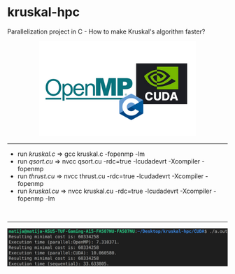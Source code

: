 # kruskal-hpc
Parallelization project in C - How to make Kruskal's algorithm faster?
<p align="center">
    <img src="./docs/HPC.png" alt="Logo">
</p>

***
- run *kruskal.c* => gcc  kruskal.c -fopenmp -lm 
- run *qsort.cu* => nvcc qsort.cu -rdc=true -lcudadevrt -Xcompiler -fopenmp
- run *thrust.cu* => nvcc thrust.cu -rdc=true -lcudadevrt -Xcompiler -fopenmp
- run *kruskal.cu* => nvcc kruskal.cu -rdc=true -lcudadevrt -Xcompiler -fopenmp -lm
<br>

***
<p align="center">
    <img src="./docs/RESULTS.png" alt="Logo">
</p>